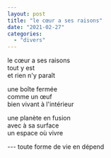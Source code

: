 ```yaml
---
layout: post
title: "le cœur a ses raisons"
date: "2021-02-27"
categories:
  - "divers"
---
```


le cœur a ses raisons  
tout y est  
et rien n'y paraît  

une boîte fermée  
comme un œuf  
bien vivant à l'intérieur  

une planète en fusion  
avec à sa surface  
un espace où vivre  

--- toute forme de vie en dépend  
